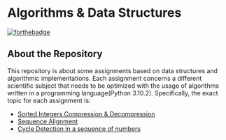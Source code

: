 # Algorithms & Data Structures

[![forthebadge](https://forthebadge.com/images/badges/made-with-python.svg)](https://forthebadge.com)

## About the Repository

This repository is about some assignments based on data structures and algorithmic implementations.
Each assignment concerns a different scientific subject that needs to be optimized with the usage of algorithms written in a programming language(Python 3.10.2).
Specifically, the exact topic for each assignment is:

* [Sorted Integers Compression & Decompression](https://github.com/Philippos01/Algorithms-Data-Structures/blob/main/assignment-2022-1/README.md)
* [Sequence Alignment](https://github.com/Philippos01/Algorithms-Data-Structures/blob/main/assignment-2022-2/README.md)
* [Cycle Detection in a sequence of numbers](https://github.com/Philippos01/Algorithms-Data-Structures/blob/main/assignment-2022-3/README.md)

